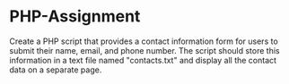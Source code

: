 # PHP-Assignment
Create a PHP script that provides a contact information form for users to submit their name, email, and phone number. The script should store this information in a text file named "contacts.txt" and display all the contact data on a separate page.
